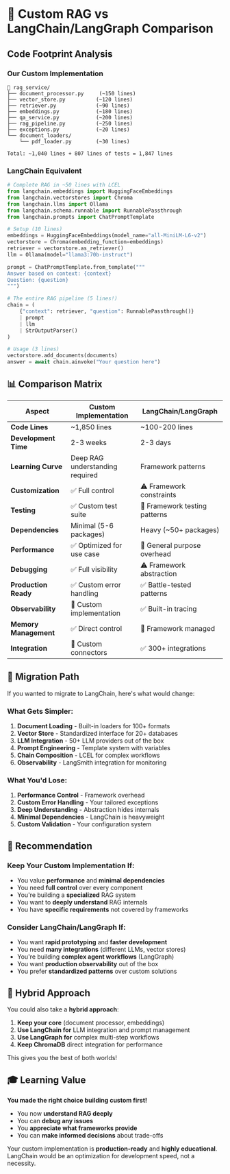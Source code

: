# 🔄 **Custom RAG vs LangChain/LangGraph Comparison**

## **Code Footprint Analysis**

### **Our Custom Implementation**
```
📁 rag_service/
├── document_processor.py     (~150 lines)
├── vector_store.py          (~120 lines) 
├── retriever.py             (~90 lines)
├── embeddings.py            (~180 lines)
├── qa_service.py            (~200 lines)
├── rag_pipeline.py          (~250 lines)
├── exceptions.py            (~20 lines)
└── document_loaders/
    └── pdf_loader.py        (~30 lines)

Total: ~1,040 lines + 807 lines of tests = 1,847 lines
```

### **LangChain Equivalent**
```python
# Complete RAG in ~50 lines with LCEL
from langchain.embeddings import HuggingFaceEmbeddings
from langchain.vectorstores import Chroma
from langchain.llms import Ollama
from langchain.schema.runnable import RunnablePassthrough
from langchain.prompts import ChatPromptTemplate

# Setup (10 lines)
embeddings = HuggingFaceEmbeddings(model_name="all-MiniLM-L6-v2")
vectorstore = Chroma(embedding_function=embeddings)
retriever = vectorstore.as_retriever()
llm = Ollama(model="llama3:70b-instruct")

prompt = ChatPromptTemplate.from_template("""
Answer based on context: {context}
Question: {question}
""")

# The entire RAG pipeline (5 lines!)
chain = (
    {"context": retriever, "question": RunnablePassthrough()} 
    | prompt 
    | llm 
    | StrOutputParser()
)

# Usage (3 lines)
vectorstore.add_documents(documents)
answer = await chain.ainvoke("Your question here")
```

## **📊 Comparison Matrix**

| Aspect | Custom Implementation | LangChain/LangGraph |
|--------|----------------------|-------------------|
| **Code Lines** | ~1,850 lines | ~100-200 lines |
| **Development Time** | 2-3 weeks | 2-3 days |
| **Learning Curve** | Deep RAG understanding required | Framework patterns |
| **Customization** | ✅ Full control | ⚠️ Framework constraints |
| **Testing** | ✅ Custom test suite | 🔧 Framework testing patterns |
| **Dependencies** | Minimal (5-6 packages) | Heavy (~50+ packages) |
| **Performance** | ✅ Optimized for use case | 🔧 General purpose overhead |
| **Debugging** | ✅ Full visibility | ⚠️ Framework abstraction |
| **Production Ready** | ✅ Custom error handling | ✅ Battle-tested patterns |
| **Observability** | 🔧 Custom implementation | ✅ Built-in tracing |
| **Memory Management** | ✅ Direct control | 🔧 Framework managed |
| **Integration** | 🔧 Custom connectors | ✅ 300+ integrations |

## **🔀 Migration Path**

If you wanted to migrate to LangChain, here's what would change:

### **What Gets Simpler:**
1. **Document Loading** - Built-in loaders for 100+ formats
2. **Vector Store** - Standardized interface for 20+ databases  
3. **LLM Integration** - 50+ LLM providers out of the box
4. **Prompt Engineering** - Template system with variables
5. **Chain Composition** - LCEL for complex workflows
6. **Observability** - LangSmith integration for monitoring

### **What You'd Lose:**
1. **Performance Control** - Framework overhead
2. **Custom Error Handling** - Your tailored exceptions
3. **Deep Understanding** - Abstraction hides internals
4. **Minimal Dependencies** - LangChain is heavyweight
5. **Custom Validation** - Your configuration system

## **🎯 Recommendation**

### **Keep Your Custom Implementation If:**
- You value **performance** and **minimal dependencies**
- You need **full control** over every component
- You're building a **specialized** RAG system
- You want to **deeply understand** RAG internals
- You have **specific requirements** not covered by frameworks

### **Consider LangChain/LangGraph If:**
- You want **rapid prototyping** and **faster development**
- You need **many integrations** (different LLMs, vector stores)
- You're building **complex agent workflows** (LangGraph)
- You want **production observability** out of the box
- You prefer **standardized patterns** over custom solutions

## **🚀 Hybrid Approach**

You could also take a **hybrid approach**:

1. **Keep your core** (document processor, embeddings)
2. **Use LangChain for** LLM integration and prompt management
3. **Use LangGraph for** complex multi-step workflows
4. **Keep ChromaDB** direct integration for performance

This gives you the best of both worlds!

## **🎓 Learning Value**

**You made the right choice building custom first!** 

- You now **understand RAG deeply**
- You can **debug any issues**
- You **appreciate what frameworks provide**
- You can **make informed decisions** about trade-offs

Your custom implementation is **production-ready** and **highly educational**. LangChain would be an optimization for development speed, not a necessity.
